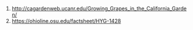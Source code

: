 1. http://cagardenweb.ucanr.edu/Growing_Grapes_in_the_California_Garden/
1. https://ohioline.osu.edu/factsheet/HYG-1428
